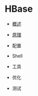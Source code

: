 # HBase

* [概述](/Hbase/Overview/README.md)

* [原理](/Hbase/Elements/README.md)

* 配置

* Shell

* 工具

* 优化

* 测试